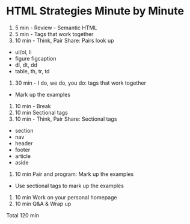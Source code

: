 # HTML Strategies Minute by Minute

1. 5 min - Review - Semantic HTML
1. 5 min - Tags that work together
1. 10 min - Think, Pair Share: Pairs look up
  - ul/ol, li
  - figure figcaption
  - dl, dt, dd
  - table, th, tr, td
1. 30 min - I do, we do, you do: tags that work together
  - Mark up the examples
1. 10 min - Break
1. 10 min Sectional tags
1. 10 min - Think, Pair Share: Sectional tags
  - section
  - nav
  - header
  - footer
  - article
  - aside
1. 10 min Pair and program: Mark up the examples
  - Use sectional tags to mark up the examples
1. 10 min Work on your personal homepage
1. 10 min Q&A & Wrap up

Total 120 min

